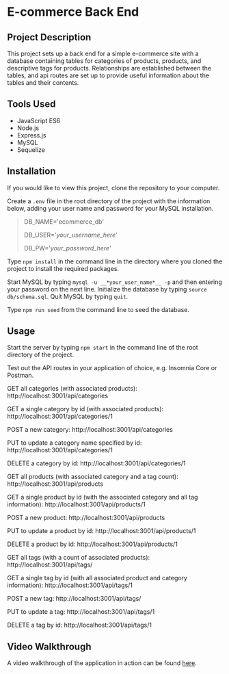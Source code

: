 # E-commerce Back End

## Project Description
This project sets up a back end for a simple e-commerce site with a database containing tables for categories of products, products, and descriptive tags for products.  Relationships are established between the tables, and api routes are set up to provide useful information about the tables and their contents.

## Tools Used
* JavaScript ES6
* Node.js
* Express.js
* MySQL
* Sequelize

## Installation
If you would like to view this project, clone the repository to your computer. 

Create a `.env` file in the root directory of the project with the information below, adding your user name and password for your MySQL installation.
> DB_NAME='ecommerce_db'
>
> DB_USER='*your_username_here*'
>
> DB_PW='*your_password_here*'

Type `npm install` in the command line in the directory where you cloned the project to install the required packages.

Start MySQL by typing `mysql -u __*your_user_name*__ -p` and then entering your password on the next line.  Initialize the database by typing `source db/schema.sql`.  Quit MySQL by typing `quit`.

 Type `npm run seed` from the command line to seed the database.

## Usage
Start the server by typing `npm start` in the command line of the root directory of the project.

Test out the API routes in your application of choice, e.g. Insomnia Core or Postman.

  GET all categories (with associated products): http://localhost:3001/api/categories

  GET a single category by id (with associated products): http://localhost:3001/api/categories/1

  POST a new category: http://localhost:3001/api/categories

  PUT to update a category name specified by id: http://localhost:3001/api/categories/1

  DELETE a category by id: http://localhost:3001/api/categories/1

  GET all products (with associated category and a tag count): http://localhost:3001/api/products

  GET a single product by id (with the associated category and all tag information): http://localhost:3001/api/products/1

  POST a new product: http://localhost:3001/api/products
  
  PUT to update a product by id: http://localhost:3001/api/products/1

  DELETE a product by id: http://localhost:3001/api/products/1

  GET all tags (with a count of associated products): http://localhost:3001/api/tags/ 

  GET a single tag by id (with all associated product and category information): http://localhost:3001/api/tags/1

  POST a new tag: http://localhost:3001/api/tags/ 

  PUT to update a tag: http://localhost:3001/api/tags/1

  DELETE a tag by id: http://localhost:3001/api/tags/1

  ## Video Walkthrough
  A video walkthrough of the application in action can be found [here](#).